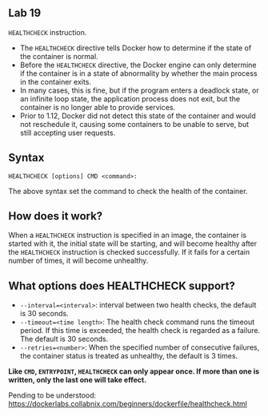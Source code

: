 ## Lab 19
`HEALTHCHECK` instruction.

* The `HEALTHCHECK` directive tells Docker how to determine if the state of the container is normal.
* Before the `HEALTHCHECK` directive, the Docker engine can only determine if the container is in a state of abnormality by whether the main process in the container exits.
* In many cases, this is fine, but if the program enters a deadlock state, or an infinite loop state, the application process does not exit, but the container is no longer able to provide services.
* Prior to 1.12, Docker did not detect this state of the container and would not reschedule it, causing some containers to be unable to serve, but still accepting user requests.

## Syntax

`HEALTHCHECK [options] CMD <command>:`

The above syntax set the command to check the health of the container.

## How does it work?
When a `HEALTHCHECK` instruction is specified in an image, the container is started with it, the initial state will be starting, and will become healthy after the `HEALTHCHECK` instruction is checked successfully. If it fails for a certain number of times, it will become unhealthy.

## What options does HEALTHCHECK support?
* `--interval=<interval>`: interval between two health checks, the default is 30 seconds.
* `--timeout=<time length>`: The health check command runs the timeout period. If this time is exceeded, the health check is regarded as a failure. The default is 30 seconds.
* `--retries=<number>`: When the specified number of consecutive failures, the container status is treated as unhealthy, the default is 3 times.

**Like `CMD`, `ENTRYPOINT`, `HEALTHCHECK` can only appear once. If more than one is written, only the last one will take effect.**

Pending to be understood: https://dockerlabs.collabnix.com/beginners/dockerfile/healthcheck.html
